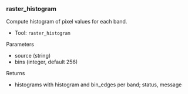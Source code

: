 ### raster_histogram

Compute histogram of pixel values for each band.

- Tool: `raster_histogram`

Parameters

- source (string)
- bins (integer, default 256)

Returns

- histograms with histogram and bin_edges per band; status, message
